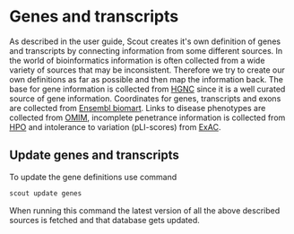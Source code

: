 # Genes and transcripts

As described in the user guide, Scout creates it's own definition of genes and transcripts by connecting information from some different sources. In the world of bioinformatics information is often collected from a wide variety of sources that may be inconsistent. Therefore we try to create our own definitions as far as possible and then map the information back.
The base for gene information is collected from [HGNC][hgnc] since it is a well curated source of gene information.
Coordinates for genes, transcripts and exons are collected from [Ensembl biomart][biomart].
Links to disease phenotypes are collected from [OMIM][omim], incomplete penetrance information is collected from [HPO][hpo] and intolerance to variation (pLI-scores) from [ExAC][exac].


## Update genes and transcripts

To update the gene definitions use command

```bash
scout update genes
```

When running this command the latest version of all the above described sources is fetched and that database gets updated.

[hgnc]: www.genenames.org
[biomart]: http://www.ensembl.org/biomart/martview/63a1d476e23a0672e6c89d0e80fb62b5
[omim]: https://omim.org
[hpo]: https://human-phenotype-ontology.github.io
[exac]: http://exac.broadinstitute.org/faq